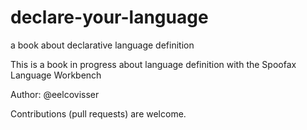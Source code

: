 # declare-your-language
a book about declarative language definition

This is a book in progress about language definition with the Spoofax Language Workbench

Author: @eelcovisser

Contributions (pull requests) are welcome.
